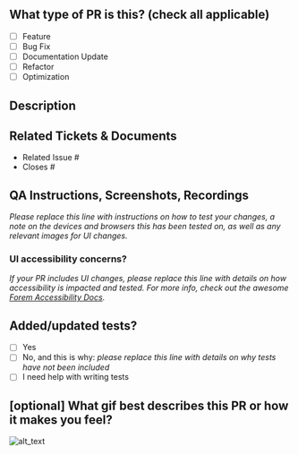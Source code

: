 ## What type of PR is this? (check all applicable)

- [ ] Feature
- [ ] Bug Fix
- [ ] Documentation Update
- [ ] Refactor
- [ ] Optimization

## Description

## Related Tickets & Documents

<!--
For pull requests that relate or close an issue, please include them
below.  We like to follow [Github's guidance on linking issues to pull requests](https://docs.github.com/en/issues/tracking-your-work-with-issues/linking-a-pull-request-to-an-issue).

For example having the text: "closes #1234" would connect the current pull
request to issue 1234.  And when we merge the pull request, Github will
automatically close the issue.
-->

- Related Issue #
- Closes #

## QA Instructions, Screenshots, Recordings

_Please replace this line with instructions on how to test your changes, a note
on the devices and browsers this has been tested on, as well as any relevant
images for UI changes._

### UI accessibility concerns?

_If your PR includes UI changes, please replace this line with details on how
accessibility is impacted and tested. For more info, check out the awesome
[Forem Accessibility Docs](https://developers.forem.com/frontend/accessibility)._

## Added/updated tests?

- [ ] Yes
- [ ] No, and this is why: _please replace this line with details on why tests
      have not been included_
- [ ] I need help with writing tests

## [optional] What gif best describes this PR or how it makes you feel?

![alt_text](gif_link)
